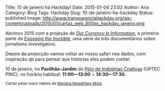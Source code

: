 Title: 10 de janeiro há Hackday!
Date: 2015-01-04 23:02
Author: Ana
Category: Blog
Tags: Hackday
Slug: 10-de-janeiro-ha-hackday
Status: published
Image: http://www.transparenciahackday.org/wp-content/uploads/2015/01/cartaz_web_800px_hackday_janeiro.png

Abrimos 2015 com a projeção de [*Our Currency Is Information*](https://exposingtheinvisible.org/films/2/our-currency-is-information "Our Currency Is Information, Exposing the Invisible, part I"), a primeira parte de [Exposing the Invisible](https://exposingtheinvisible.org "Exposing the Invisible"), uma série de três documentários sobre jornalismo investigativo.

Depois da projecção vamos voltar ao nosso safari nos dados, com inspiração qb para pensar que histórias eles podem contar.

10 de janeiro, no **Pavilhão-Jardim** do [Pólo de Indústrias Criativas](http://uptec.up.pt/uptec/polo-das-industrias-criativas "Parque de Ciência e Tecnologia da Universidade do Porto") (UPTEC PINC), no horário habitual: **11:00—13:00** + **14:30—17:30**.

<small>Cartaz pelas mãos hábeis de [Mariana Magalhães Mota](https://www.behance.net/marianamag).</small>
